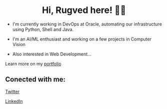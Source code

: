 
<h1 align="center">Hi, Rugved here! 👋🏼</h1>

- I'm currently working in DevOps at Oracle, automating our infrastructure using Python, Shell and Java.

- I'm an AI/ML enthusiast and working on a few projects in Computer Vision

- Also interested in Web Development...

Learn more on my [portfolio](https://rugvedmhatre.github.io/)

## Conected with me:

<a href="https://twitter.com/rugs_mhatre" target="_blank">Twitter</a>

<a href="https://www.linkedin.com/in/rugved-mhatre/" target="_blank">LinkedIn</a>
